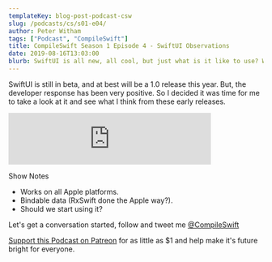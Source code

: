 ```yaml
---
templateKey: blog-post-podcast-csw
slug: /podcasts/cs/s01-e04/
author: Peter Witham
tags: ["Podcast", "CompileSwift"]
title: CompileSwift Season 1 Episode 4 - SwiftUI Observations
date: 2019-08-16T13:03:00
blurb: SwiftUI is all new, all cool, but just what is it like to use? Well, I took a look at it and here are some thoughts.
---
```


SwiftUI is still in beta, and at best will be a 1.0 release this year. But, the developer response has been very positive. So I decided it was time for me to take a look at it and see what I think from these early releases.

<iframe src="https://anchor.fm/compileswift/embed/episodes/SwiftUI-Observations-e4eqnl" height="102" width="400" frameborder="0" scrolling="no"></iframe>

Show Notes

- Works on all Apple platforms.
- Bindable data (RxSwift done the Apple way?).
- Should we start using it?

Let's get a conversation started, follow and tweet me [@CompileSwift](https://twitter.com/compileswift)

[Support this Podcast on Patreon](https://patreon.com/pwcom) for as little as $1 and help make it's future bright for everyone.
